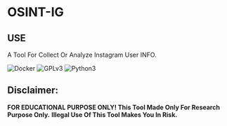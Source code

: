 # OSINT-IG
## USE

A Tool For Collect Or Analyze Instagram User INFO.

![Docker](https://img.shields.io/badge/Docker-Supported-blue)
![GPLv3](https://img.shields.io/badge/license-GPLv3-blue)
![Python3](https://img.shields.io/badge/language-Python3-red)

## Disclaimer:

**FOR EDUCATIONAL PURPOSE ONLY! This Tool Made Only For Research Purpose Only.**
**Illegal Use Of This Tool Makes You In Risk.**
